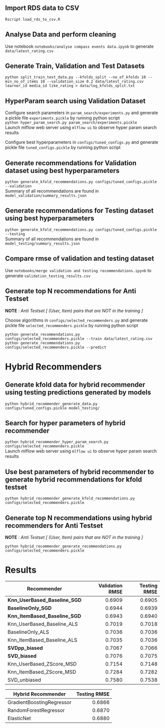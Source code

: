 ## Import RDS data to CSV

`Rscript load_rds_to_csv.R`

## Analyse Data and perform cleaning

Use notebook `notebooks/analyse compass events data.ipynb` to generate `data/latest_rating.csv`

## Generate Train, Validation and Test Datasets

`python split_train_test_data.py --kfolds_split --no_of_kfolds 10 --min_no_of_items 10 --validation_size 0.2 data/latest_rating.csv learner_id media_id like_rating > data/log_kfolds_split.txt`

## HyperParam search using Validation Dataset

Configure search parameters in `param_search/experiments.py` and generate a pickle file `experiments.pickle` by running python script <br>
`python hyper_param_search.py param_search/experiments.pickle` <br>
Launch mlflow web server using `mlflow ui` to observe hyper param search results

Configure best hyperparameters in `configs/tuned_configs.py` and generate pickle file `tuned_configs.pickle` by running python script

## Generate recommendations for Validation dataset using best hyperparameters

`python generate_kfold_recommendations.py configs/tuned_configs.pickle --validation` <br>
Summary of all recommendations are found in `model_validation/summary_results.json`

## Generate recommendations for Testing dataset using best hyperparameters

`python generate_kfold_recommendations.py configs/tuned_configs.pickle --testing` <br>
Summary of all recommendations are found in `model_testing/summary_results.json`

## Compare rmse of validation and testing dataset

Use `notebooks/merge validation and testing recommendations.ipynb` to generate `validation_testing_results.csv`

## Generate top N recommendations for Anti Testset
**NOTE** : *Anti Testset [ (User, Item) pairs that are NOT in the training ]*

Choose algorithms  in `configs/selected_recommenders.py` and generate pickle file `selected_recommenders.pickle` by running python script

`python generate_recommendations.py configs/selected_recommenders.pickle --train data/latest_rating.csv` <br>
`python generate_recommendations.py configs/selected_recommenders.pickle --predict` <br>

# Hybrid Recommenders

## Generate kfold data for hybrid recommender using testing predictions generated by models

`python hybrid_recommender_generate_data.py configs/tuned_configs.pickle model_testing/`

## Search for hyper parameters of hybrid recommender

`python hybrid_recommender_hyper_param_search.py configs/selected_recommenders.pickle` <br>
Launch mlflow web server using `mlflow ui` to observe hyper param search results

## Use best parameters of hybrid recommender to generate hybrid recommendations for kfold testset

`python hybrid_recommender_generate_kfold_recommendations.py configs/selected_recommenders.pickle`

## Generate top N recommendations using hybrid recommenders for Anti Testset
**NOTE** : *Anti Testset [ (User, Item) pairs that are NOT in the training ]*

`python hybrid_recommender_generate_recommendations.py configs/selected_recommenders.pickle`


# Results


|                  Recommender  | Validation RMSE  | Testing RMSE  |
| ----------------------------  | ---------------: | ------------: |
|**Knn_UserBased_Baseline_SGD** |          0.6909  |       0.6905  |
|          **BaselineOnly_SGD** |          0.6944  |       0.6939  |
|**Knn_ItemBased_Baseline_SGD** |          0.6943  |       0.6940  |
|    Knn_UserBased_Baseline_ALS |          0.7019  |       0.7018  |
|              BaselineOnly_ALS |          0.7036  |       0.7036  |
|    Knn_ItemBased_Baseline_ALS |          0.7035  |       0.7036  |
|              **SVDpp_biased** |          0.7067  |       0.7066  |
|                **SVD_biased** |          0.7076  |       0.7075  |
|      Knn_UserBased_ZScore_MSD |          0.7154  |       0.7148  |
|      Knn_ItemBased_ZScore_MSD |          0.7284  |       0.7282  |
|                  SVD_unbiased |          0.7580  |       0.7538  |




|           Hybrid Recommender |   Testing RMSE  |
| ---------------------------- |   ------------: |
| GradientBoostingRegressor    |          0.6866 |
| RandomForestRegressor	       |          0.6870 |
| ElasticNet	               |          0.6880 |
